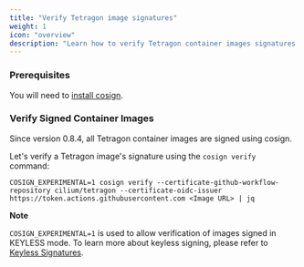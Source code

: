 ```yaml
---
title: "Verify Tetragon image signatures"
weight: 1
icon: "overview"
description: "Learn how to verify Tetragon container images signatures."
---
```


### Prerequisites

You will need to [install cosign](https://docs.sigstore.dev/cosign/installation/).

### Verify Signed Container Images

Since version 0.8.4, all Tetragon container images are signed using cosign.

Let's verify a Tetragon image's signature using the `cosign verify` command:

```shell
COSIGN_EXPERIMENTAL=1 cosign verify --certificate-github-workflow-repository cilium/tetragon --certificate-oidc-issuer https://token.actions.githubusercontent.com <Image URL> | jq
```

**Note**

`COSIGN_EXPERIMENTAL=1` is used to allow verification of images signed in
KEYLESS mode. To learn more about keyless signing, please refer to [Keyless
Signatures](https://github.com/sigstore/cosign/blob/main/KEYLESS.md#keyless-signatures).

